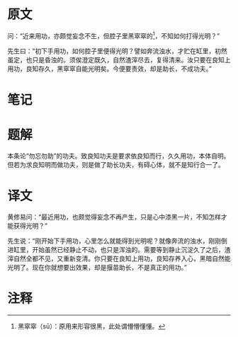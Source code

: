 # 原文
问：“近来用功，亦颇觉妄念不生，但腔子里黑窣窣的[^1]，不知如何打得光明？”

先生曰：“初下手用功，如何腔子里便得光明？譬如奔流浊水，才贮在缸里，初然虽定，也只是昏浊的。须俟澄定既久，自然渣滓尽去，复得清来。汝只要在良知上用功，良知存久，黑窣窣自能光明矣。今便要责效，却是助长，不成功夫。”
# 笔记

# 题解
本条论“勿忘勿助”的功夫。致良知功夫是要求依良知而行，久久用功，本体自明。但若为求良知明而做功夫，则是做了助长功夫，有碍心体，就不是知行合一了。
# 译文
黄修易问：“最近用功，也颇觉得妄念不再产生，只是心中漆黑一片，不知怎样才能获得光明？”

先生说：“刚开始下手用功，心里怎么就能得到光明呢？就像奔流的浊水，刚刚倒进缸里，开始虽然已经静止不动，也只是浑浊的。需要等到静止沉淀久了之后，渣滓自然全都不见，又重新变清。你只要在良知上用功，良知存养入心，黑暗自然能光明了。现在你就想要出效果，却是揠苗助长，不是真正的用功。”
# 注释

[^1]: 黑窣窣（sū）：原用来形容很黑，此处谓懵懵懂懂。